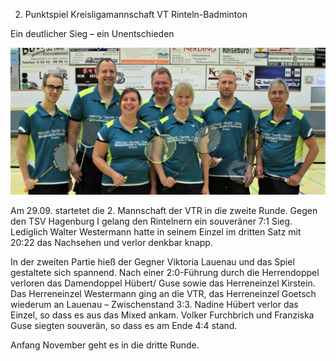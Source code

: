 2. Punktspiel Kreisligamannschaft VT Rinteln-Badminton

Ein deutlicher Sieg – ein Unentschieden

![2. Punktspiel Kreisligamannschaft VT Rinteln-Badminton](2019-10-01-punktspiel.jpg)

Am 29.09.  startetet die 2. Mannschaft der VTR in die zweite Runde. Gegen den TSV Hagenburg I gelang den Rintelnern ein souveräner 7:1 Sieg. Lediglich Walter Westermann hatte in seinem Einzel im dritten Satz mit 20:22 das Nachsehen und verlor denkbar knapp.

In der zweiten Partie hieß der Gegner Viktoria Lauenau und das Spiel gestaltete sich spannend. Nach einer 2:0-Führung durch die Herrendoppel verloren das Damendoppel Hübert/ Guse sowie das Herreneinzel Kirstein. Das Herreneinzel Westermann ging an die VTR, das Herreneinzel Goetsch wiederum an Lauenau – Zwischenstand 3:3. Nadine Hübert verlor das Einzel, so dass es aus das Mixed ankam. Volker Furchbrich und Franziska Guse siegten souverän, so dass es am Ende 4:4 stand.

Anfang November geht es in die dritte Runde.
